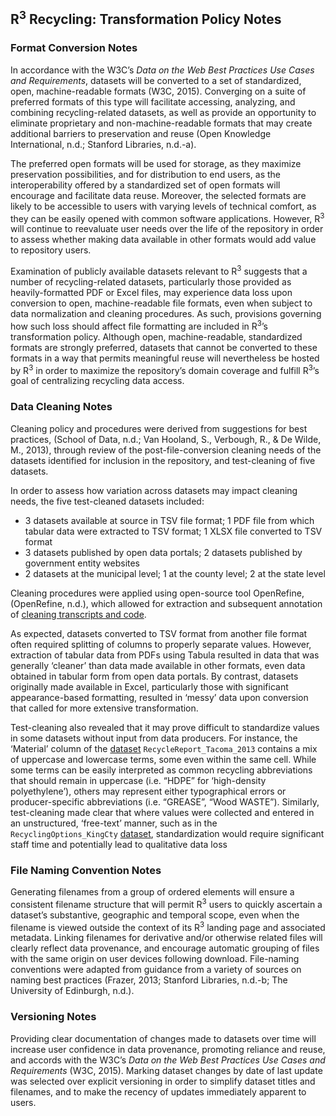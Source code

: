 ## R<sup>3</sup> Recycling: Transformation Policy Notes

### Format Conversion Notes
 
In accordance with the W3C’s *Data on the Web Best Practices Use Cases and Requirements*, datasets will be converted to a set of standardized, open, machine-readable formats (W3C, 2015). Converging on a suite of preferred formats of this type will facilitate accessing, analyzing, and combining recycling-related datasets, as well as provide an opportunity to eliminate proprietary and non-machine-readable formats that may create additional barriers to preservation and reuse (Open Knowledge International, n.d.; Stanford Libraries, n.d.-a).
 
The preferred open formats will be used for storage, as they maximize preservation possibilities, and for distribution to end users, as the interoperability offered by a standardized set of open formats will encourage and facilitate data reuse. Moreover, the selected formats are likely to be accessible to users with varying levels of technical comfort, as they can be easily opened with common software applications. However, R<sup>3</sup> will continue to reevaluate user needs over the life of the repository in order to assess whether making data available in other formats would add value to repository users.
 
Examination of publicly available datasets relevant to R<sup>3</sup> suggests that a number of recycling-related datasets, particularly those provided as heavily-formatted PDF or Excel files,  may experience data loss upon conversion to open, machine-readable file formats, even when subject to data normalization and cleaning procedures. As such, provisions governing how such loss should affect file formatting are included in R<sup>3</sup>’s transformation policy. Although open, machine-readable, standardized formats are strongly preferred, datasets that cannot be converted to these formats in a way that permits meaningful reuse will nevertheless be hosted by R<sup>3</sup> in order to maximize the repository’s domain coverage and fulfill R<sup>3</sup>’s goal of centralizing recycling data access.

### Data Cleaning Notes
 
Cleaning policy and procedures were derived from suggestions for best practices, (School of Data, n.d.; Van Hooland, S., Verbough, R., & De Wilde, M., 2013), through review of the post-file-conversion cleaning needs of the datasets identified for inclusion in the repository, and test-cleaning of five datasets. 
 
In order to assess how variation across datasets may impact cleaning needs, the five test-cleaned datasets included:
- 3 datasets available at source in TSV file format; 1 PDF file from which tabular data were extracted to TSV format; 1 XLSX file converted to TSV format
- 3 datasets published by open data portals; 2 datasets published by government entity websites
- 2 datasets at the municipal level; 1 at the county level; 2 at the state level
 
Cleaning procedures were applied using open-source tool OpenRefine, (OpenRefine, n.d.), which allowed for extraction and subsequent annotation of [cleaning transcripts and code](../../repositoryDatasets/dataCleaningProcessExamples/).
 
As expected, datasets converted to TSV format from another file format often required splitting of columns to properly separate values. However, extraction of tabular data from PDFs using Tabula resulted in data that was generally ‘cleaner’ than data made available in other formats, even data obtained in tabular form from open data portals. By contrast, datasets originally made available in Excel, particularly those with significant appearance-based formatting, resulted in ‘messy’ data upon conversion that called for more extensive transformation.
 
Test-cleaning also revealed that it may prove difficult to standardize values in some datasets without input from data producers. For instance, the ‘Material’ column of the [dataset](../../repositoryDatasets/dataCleaningProcessExamples/RecycleReport_Tacoma_2013/) `RecycleReport_Tacoma_2013` contains a mix of uppercase and lowercase terms, some even within the same cell. While some terms can be easily interpreted as common recycling abbreviations that should remain in uppercase (i.e. “HDPE” for ‘high-density polyethylene’), others may represent either typographical errors or producer-specific abbreviations (i.e. “GREASE”, “Wood WASTE”). Similarly, test-cleaning made clear that where values were collected and entered in an unstructured, ‘free-text’ manner, such as in the `RecyclingOptions_KingCty` [dataset](../../repositoryDatasets/dataCleaningProcessExamples/RecyclingOptions_KingCty/), standardization would require significant staff time and potentially lead to qualitative data loss 

### File Naming Convention Notes
 
Generating filenames from a group of ordered elements will ensure a consistent filename structure that will permit R<sup>3</sup> users to quickly ascertain a dataset’s substantive, geographic and temporal scope, even when the filename is viewed outside the context of its R<sup>3</sup> landing page and associated metadata. Linking filenames for derivative and/or otherwise related files will clearly reflect data provenance, and encourage automatic grouping of files with the same origin on user devices following download. File-naming conventions were adapted from guidance from a variety of sources on naming best practices (Frazer, 2013; Stanford Libraries, n.d.-b; The University of Edinburgh, n.d.).

### Versioning Notes
 
Providing clear documentation of changes made to datasets over time will increase user confidence in data provenance, promoting reliance and reuse, and accords with the W3C’s *Data on the Web Best Practices Use Cases and Requirements* (W3C, 2015). Marking dataset changes by date of last update was selected over explicit versioning in order to simplify dataset titles and filenames, and to make the recency of updates immediately apparent to users.


